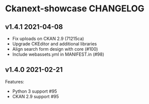 # Ckanext-showcase CHANGELOG

## v1.4.1 2021-04-08

* Fix uploads on CKAN 2.9 (71215ca)
* Upgrade CKEditor and additional libraries
* Align search form design with core (#100)
* Include webassets.yml in MANIFEST.in (#98)

## v1.4.0 2021-02-21

Features:

* Python 3 support #95
* CKAN 2.9 support #95
